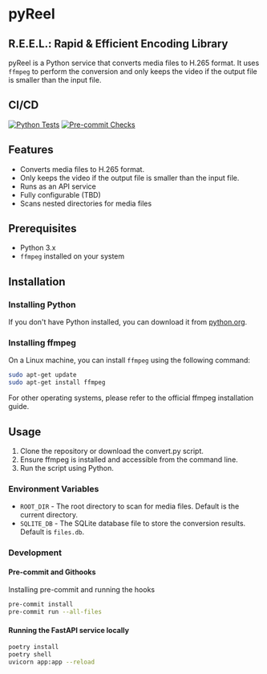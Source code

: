 # pyReel

## R.E.E.L.: Rapid & Efficient Encoding Library

pyReel is a Python service that converts media files to H.265 format. It uses `ffmpeg` to perform the conversion and only keeps the video if the output file is smaller than the input file.

## CI/CD

[![Python Tests](https://github.com/awhipp/pyReel/actions/workflows/run-pytest.yml/badge.svg)](https://github.com/awhipp/pyReel/actions/workflows/run-pytest.yml) [![Pre-commit Checks](https://github.com/awhipp/pyReel/actions/workflows/pre-commit-check.yml/badge.svg)](https://github.com/awhipp/pyReel/actions/workflows/pre-commit-check.yml)

## Features

* Converts media files to H.265 format.
* Only keeps the video if the output file is smaller than the input file.
* Runs as an API service
* Fully configurable (TBD)
* Scans nested directories for media files

## Prerequisites

- Python 3.x
- `ffmpeg` installed on your system

## Installation

### Installing Python

If you don't have Python installed, you can download it from [python.org](https://www.python.org/downloads/).

### Installing ffmpeg

On a Linux machine, you can install `ffmpeg` using the following command:

```sh
sudo apt-get update
sudo apt-get install ffmpeg
```

For other operating systems, please refer to the official ffmpeg installation guide.

## Usage

1. Clone the repository or download the convert.py script.
2. Ensure ffmpeg is installed and accessible from the command line.
3. Run the script using Python.

### Environment Variables

* `ROOT_DIR` - The root directory to scan for media files. Default is the current directory.
* `SQLITE_DB` - The SQLite database file to store the conversion results. Default is `files.db`.

### Development

#### Pre-commit and Githooks

Installing pre-commit and running the hooks

```sh
pre-commit install
pre-commit run --all-files
```

#### Running the FastAPI service locally

```sh
poetry install
poetry shell
uvicorn app:app --reload
```
